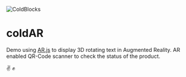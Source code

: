 ![ColdBlocks](https://user-images.githubusercontent.com/41678651/71070470-d75e8000-21a0-11ea-9a20-0853cdaa476b.jpg)

# coldAR

Demo using [AR.js](https://github.com/jeromeetienne/AR.js) to display 3D rotating text in Augmented Reality. AR enabled QR-Code scanner to check the status of the product.

:v: :fist: